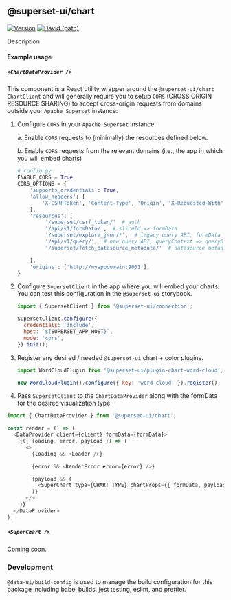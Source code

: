 ## @superset-ui/chart

[![Version](https://img.shields.io/npm/v/@superset-ui/chart.svg?style=flat)](https://img.shields.io/npm/v/@superset-ui/chart.svg?style=flat)
[![David (path)](https://img.shields.io/david/apache-superset/superset-ui.svg?path=packages%2Fsuperset-ui-chart&style=flat-square)](https://david-dm.org/apache-superset/superset-ui?path=packages/superset-ui-chart)

Description

#### Example usage

##### `<ChartDataProvider />`

This component is a React utility wrapper around the `@superset-ui/chart` `ChartClient` and will
generally require you to setup `CORS` (CROSS ORIGIN RESOURCE SHARING) to accept cross-origin
requests from domains outside your `Apache Superset` instance:

1. Configure `CORS` in your `Apache Superset` instance.

   a. Enable `CORS` requests to (minimally) the resources defined below.

   b. Enable `CORS` requests from the relevant domains (i.e., the app in which you will embed
   charts)

   ```python
   # config.py
   ENABLE_CORS = True
   CORS_OPTIONS = {
       'supports_credentials': True,
       'allow_headers': [
           'X-CSRFToken', 'Content-Type', 'Origin', 'X-Requested-With', 'Accept',
       ],
       'resources': [
            '/superset/csrf_token/'  # auth
            '/api/v1/formData/',  # sliceId => formData
            '/superset/explore_json/*',  # legacy query API, formData => queryData
            '/api/v1/query/',  # new query API, queryContext => queryData
            '/superset/fetch_datasource_metadata/'  # datasource metadata

       ],
       'origins': ['http://myappdomain:9001'],
   }
   ```

2. Configure `SupersetClient` in the app where you will embed your charts. You can test this
   configuration in the `@superset-ui` storybook.

   ```javascript
   import { SupersetClient } from '@superset-ui/connection';

   SupersetClient.configure({
     credentials: 'include',
     host: `${SUPERSET_APP_HOST}`,
     mode: 'cors',
   }).init();
   ```

3. Register any desired / needed `@superset-ui` chart + color plugins.

   ```javascript
   import WordCloudPlugin from '@superset-ui/plugin-chart-word-cloud';

   new WordCloudPlugin().configure({ key: 'word_cloud' }).register();
   ```

4. Pass `SupersetClient` to the `ChartDataProvider` along with the formData for the desired
   visualization type.

```javascript
import { ChartDataProvider } from '@superset-ui/chart';

const render = () => (
  <DataProvider client={client} formData={formData}>
    {({ loading, error, payload }) => (
      <>
        {loading && <Loader />}

        {error && <RenderError error={error} />}

        {payload && (
          <SuperChart type={CHART_TYPE} chartProps={{ formData, payload, width, height }} />
        )}
      </>
    )}
  </DataProvider>
);
```

##### `<SuperChart />`

Coming soon.

### Development

`@data-ui/build-config` is used to manage the build configuration for this package including babel
builds, jest testing, eslint, and prettier.
